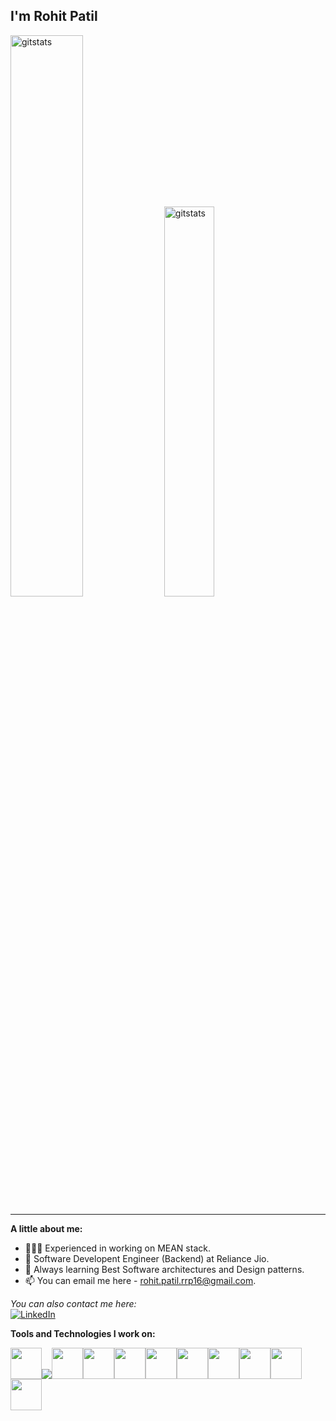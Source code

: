 <h2> I'm Rohit Patil </h2>

<div align="left">
<img width = "48%" alt="gitstats" src="https://github-readme-stats.vercel.app/api?username=RohitPatilRRP&show_icons=true&theme=tokyonight" />

<img width = "40%" alt="gitstats" src="https://github-readme-stats.vercel.app/api/top-langs/?username=RohitPatilRRP&layout=compact&theme=tokyonight&hide=jupyter%20notebook" />
</div>

<hr>

**A little about me:**

- 👨🏻‍💻 Experienced in working on MEAN stack.
- 💼 Software Developent Engineer (Backend) at Reliance Jio.
- 🌱 Always learning  Best Software architectures and Design patterns.
- 📫 You can email me here - rohit.patil.rrp16@gmail.com.

<div align="left">

<i>You can also contact me here:</i><br>
<a href="https://www.linkedin.com/in/rohit-patil-0bb950147/" target="_blank"><img src="https://img.shields.io/badge/LinkedIn-%230077B5.svg?&style=flat-square&logo=linkedin&logoColor=white" alt="LinkedIn"></a>

</div>

**Tools and Technologies I work on:** 
<p align="left">
  <img src="https://media3.giphy.com/media/kdFc8fubgS31b8DsVu/giphy.webp" width="50"><img src="https://img.icons8.com/color/50/000000/angularjs.png"/><img src="https://gocode.colorado.gov/wp-content/uploads/2020/11/MongoDB-logo-500x400.gif" width="50"><img src="https://ps.w.org/redis-cache/assets/icon-128x128.gif?rev=2568513" width="50"><img src="https://i.pinimg.com/originals/f5/5e/80/f55e8059ea945abfd6804b887dd4a0af.gif" width="50"><img src="https://upload.wikimedia.org/wikipedia/commons/thumb/3/39/Kubernetes_logo_without_workmark.svg/220px-Kubernetes_logo_without_workmark.svg.png" width="50"><img src="https://www.pngitem.com/pimgs/m/340-3408094_jenkins-ci-hd-png-download.png" width="50"><img src="https://i.giphy.com/media/LMt9638dO8dftAjtco/200.webp" width="50"><img src="https://img.icons8.com/color/452/golang.png"  width="50"><img src="https://styles.redditmedia.com/t5_2qm6k/styles/communityIcon_dhjr6guc03x51.png?width=256&s=3e825b7205c7f497d4695028e358d26ee359f84b" width="50"><img src="https://cdn.iconscout.com/icon/free/png-512/elasticsearch-226094.png" width="50">
</p>
